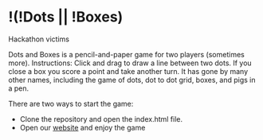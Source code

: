 # !(!Dots || !Boxes)
Hackathon victims

Dots and Boxes is a pencil-and-paper game for two players (sometimes more).
Instructions: Click and drag to draw a line between two dots. If you close a box you score a point and take another turn.
It has gone by many other names, including the game of dots, dot to dot grid, boxes, and pigs in a pen.

There are two ways to start the game:
 - Clone the repository and open the index.html file.
 - Open our [website](https://multikushi.github.io/not-notDots-or-notBoxes/) and enjoy the game
